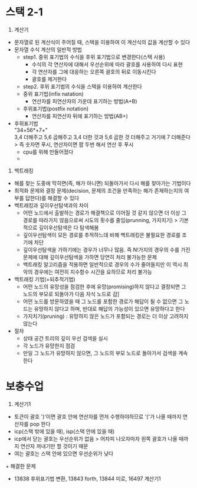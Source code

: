 # 스택 2-1
1. 계산기
- 문자열로 된 계산식이 주어질 때, 스택을 이용하여 이 계산식의 값을 계산할 수 있다
- 문자열 수식 계산의 일반적 방법
  - step1. 중위 표기법의 수식을 후위 표기법으로 변경한다(스택 사용)
    - 수식의 각 연산자에 대해서 우선순위에 따라 괄호를 사용하여 다시 표현
    - 각 연산자를 그에 대응하는 오른쪽 괄호의 뒤로 이동시킨다
    - 괄호를 제거한다
  - step2. 후위 표기법의 수식을 스택을 이용하여 계산한다
  - 중위 표기법(infix natation)
    - 연산자를 피연산자의 가운데 표기하는 방법(A+B)
  - 후위표기법(postfix notation)
    - 연산자를 피연산자 뒤에 표기하는 방법(AB+)
- 후위표기법  
  "34+56*+7+"  
  3,4 더해주고 5,6 곱해주고 3,4 더한 것과 5,6 곱한 것 더해주고 거기에 7 더해준다  
  \> 즉 숫자면 푸시, 연산자이면 팝 두번 해서 연산 후 푸시
  - cpu를 위해 만들어졌다
  - 


1. 백트래킹
- 해를 찾는 도중에 막히면(즉, 해가 아니면) 되돌아가서 다시 해를 찾아가는 기법이다
- 최적화 문제와 결정 문제(decision, 문제의 조건을 만족하는 해가 존재하는지의 여부를 답한다)를 해결할 수 있다
- 백트래킹과 깊이우선탐색과의 차이
  - 어떤 노드에서 출발하는 경로가 해결책으로 이어질 것 같지 않으면 더 이상 그 경로를 따라가지 않음으로써 시도의 횟수를 줄임(prunning, 가지치기) > 기본적으로 깊이우선탐색은 다 탐색해봄
  - 깊이우선탐색이 모든 경로를 추적하느데 비해 백트래킹은 불필요한 경로를 조기에 차단
  - 깊이우선탐색을 가하기에는 경우가 너무나 많음. 즉 N!가지의 경우의 수를 가진 문제에 대해 깊이우선탐색을 가하면 당연히 처리 불가능한 문제
  - 백트래킹 알고리즘을 적용하면 일반적으로 경우의 수가 줄어들지만 이 역시 최악의 경우에는 여전히 지수함수 시간을 요하므로 처리 불가능
- 백트래킹 기법(=되추적기법)
  - 어떤 노드의 유망성을 점검한 후에 유망(promising)하지 않다고 결정되면 그 노드의 부모로 되돌아가 다음 자식 노드로 감]
  - 어떤 노드를 방문하였을 때 그 노드를 포함한 경로가 해답이 될 수 없으면 그 노드는 유망하지 않다고 하며, 반대로 해답의 가능성이 있으면 유망하다고 한다
  - 가지치기(pruning) : 유망하지 않은 노드가 포함되는 경로는 더 이상 고려하지 않는다
- 절차
  - 상태 공간 트리의 깊이 우선 검색을 실시
  - 각 노드가 유망한지 점검
  - 만일 그 노드가 유망하지 않으면, 그 노드의 부모 노드로 돌아가서 검색을 계속한다

# 보충수업
1. 계산기1
- 토큰이 괄호 ')'이면 괄호 안에 연산자를 먼저 수행하야하므로 '('가 나올 때까지 연산자를 pop 한다
- icp(스택 밖에 있을 때), isp(스택 안에 있을 때)
- icp에서 닫는 괄호는 우선순위가 없음 > 어차피 나오자마자 왼쪽 괄호가 나올 때까지 연산자 꺼내기만 할 것이기 때문
- 여는 괄호는 스택 안에 있으면 우선순위가 낮다


\+ 해결한 문제
- 13838 후위표기법 변환, 13843 forth, 13844 미로, 16497 계산기1